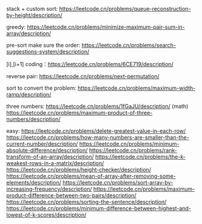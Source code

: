 
stack + custom sort:
https://leetcode.cn/problems/queue-reconstruction-by-height/description/


greedy:
https://leetcode.cn/problems/minimize-maximum-pair-sum-in-array/description/

pre-sort make sure the order:
https://leetcode.cn/problems/search-suggestions-system/description/


[i],[i+1] coding：https://leetcode.cn/problems/6CE719/description/

reverse pair:
https://leetcode.cn/problems/next-permutation/

sort to convert the problem:
https://leetcode.cn/problems/maximum-width-ramp/description/

three numbers:
https://leetcode.cn/problems/1fGaJU/description/
(math)
https://leetcode.cn/problems/maximum-product-of-three-numbers/description/


easy:
https://leetcode.cn/problems/delete-greatest-value-in-each-row/
https://leetcode.cn/problems/how-many-numbers-are-smaller-than-the-current-number/description/
https://leetcode.cn/problems/minimum-absolute-difference/description/
https://leetcode.cn/problems/rank-transform-of-an-array/description/
https://leetcode.cn/problems/the-k-weakest-rows-in-a-matrix/description/
https://leetcode.cn/problems/height-checker/description/
https://leetcode.cn/problems/mean-of-array-after-removing-some-elements/description/
https://leetcode.cn/problems/sort-array-by-increasing-frequency/description/
https://leetcode.cn/problems/maximum-product-difference-between-two-pairs/description/
https://leetcode.cn/problems/sorting-the-sentence/description/
https://leetcode.cn/problems/minimum-difference-between-highest-and-lowest-of-k-scores/description/
